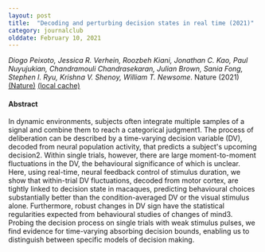 ```yaml
---
layout: post
title:  "Decoding and perturbing decision states in real time (2021)"
category: journalclub
olddate: February 10, 2021
---
```

 
*Diogo Peixoto, Jessica R. Verhein, Roozbeh Kiani, Jonathan C. Kao, Paul Nuyujukian, Chandramouli Chandrasekaran, Julian Brown, Sania Fong, Stephen I. Ryu, Krishna V. Shenoy, William T. Newsome*. Nature (2021) 
[(Nature)](http://www.nature.com/articles/s41586-020-03181-9)
[(local cache)]({{site.url}}/journalclub/JCpapers/PeixotoDecode21.pdf)

#### Abstract
In dynamic environments, subjects often integrate multiple samples of a signal and combine them to reach a categorical judgment1. The process of deliberation can be described by a time-varying decision variable (DV), decoded from neural population activity, that predicts a subject's upcoming decision2. Within single trials, however, there are large moment-to-moment fluctuations in the DV, the behavioural significance of which is unclear. Here, using real-time, neural feedback control of stimulus duration, we show that within-trial DV fluctuations, decoded from motor cortex, are tightly linked to decision state in macaques, predicting behavioural choices substantially better than the condition-averaged DV or the visual stimulus alone. Furthermore, robust changes in DV sign have the statistical regularities expected from behavioural studies of changes of mind3. Probing the decision process on single trials with weak stimulus pulses, we find evidence for time-varying absorbing decision bounds, enabling us to distinguish between specific models of decision making.